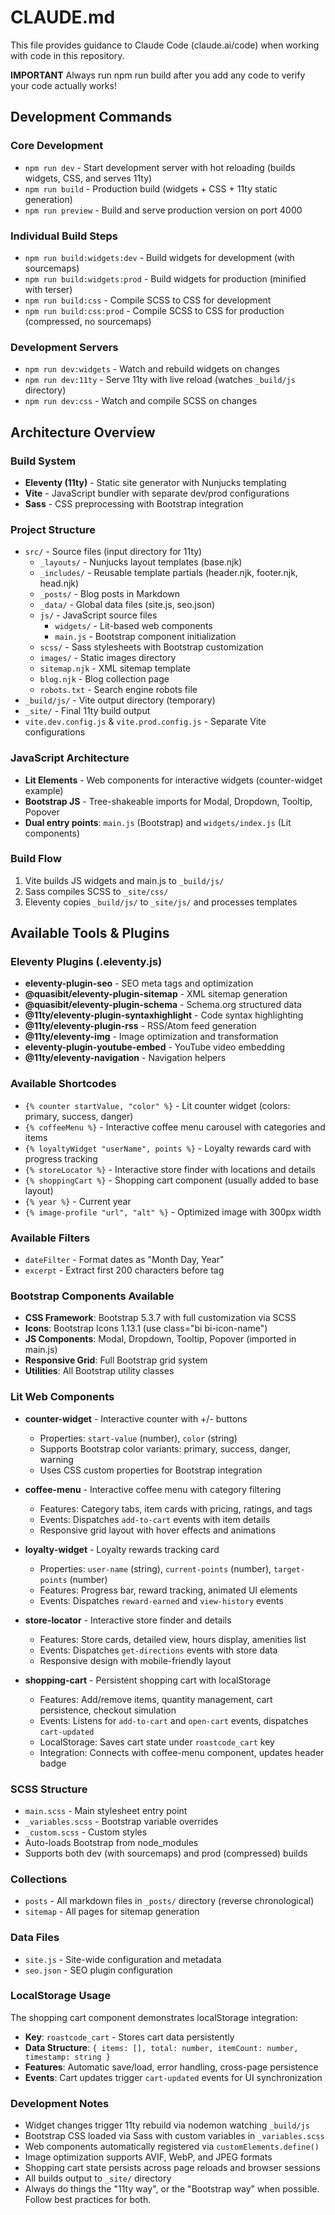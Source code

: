 # CLAUDE.md

This file provides guidance to Claude Code (claude.ai/code) when working with code in this repository.

**IMPORTANT** Always run npm run build after you add any code to verify your code actually works!

## Development Commands

### Core Development

- `npm run dev` - Start development server with hot reloading (builds widgets, CSS, and serves 11ty)
- `npm run build` - Production build (widgets + CSS + 11ty static generation)
- `npm run preview` - Build and serve production version on port 4000

### Individual Build Steps

- `npm run build:widgets:dev` - Build widgets for development (with sourcemaps)
- `npm run build:widgets:prod` - Build widgets for production (minified with terser)
- `npm run build:css` - Compile SCSS to CSS for development
- `npm run build:css:prod` - Compile SCSS to CSS for production (compressed, no sourcemaps)

### Development Servers

- `npm run dev:widgets` - Watch and rebuild widgets on changes
- `npm run dev:11ty` - Serve 11ty with live reload (watches `_build/js` directory)
- `npm run dev:css` - Watch and compile SCSS on changes

## Architecture Overview

### Build System

- **Eleventy (11ty)** - Static site generator with Nunjucks templating
- **Vite** - JavaScript bundler with separate dev/prod configurations
- **Sass** - CSS preprocessing with Bootstrap integration

### Project Structure

- `src/` - Source files (input directory for 11ty)
  - `_layouts/` - Nunjucks layout templates (base.njk)
  - `_includes/` - Reusable template partials (header.njk, footer.njk, head.njk)
  - `_posts/` - Blog posts in Markdown
  - `_data/` - Global data files (site.js, seo.json)
  - `js/` - JavaScript source files
    - `widgets/` - Lit-based web components
    - `main.js` - Bootstrap component initialization
  - `scss/` - Sass stylesheets with Bootstrap customization
  - `images/` - Static images directory
  - `sitemap.njk` - XML sitemap template
  - `blog.njk` - Blog collection page
  - `robots.txt` - Search engine robots file
- `_build/js/` - Vite output directory (temporary)
- `_site/` - Final 11ty build output
- `vite.dev.config.js` & `vite.prod.config.js` - Separate Vite configurations

### JavaScript Architecture

- **Lit Elements** - Web components for interactive widgets (counter-widget example)
- **Bootstrap JS** - Tree-shakeable imports for Modal, Dropdown, Tooltip, Popover
- **Dual entry points**: `main.js` (Bootstrap) and `widgets/index.js` (Lit components)

### Build Flow

1. Vite builds JS widgets and main.js to `_build/js/`
2. Sass compiles SCSS to `_site/css/`
3. Eleventy copies `_build/js/` to `_site/js/` and processes templates

## Available Tools & Plugins

### Eleventy Plugins (.eleventy.js)

- **eleventy-plugin-seo** - SEO meta tags and optimization
- **@quasibit/eleventy-plugin-sitemap** - XML sitemap generation
- **@quasibit/eleventy-plugin-schema** - Schema.org structured data
- **@11ty/eleventy-plugin-syntaxhighlight** - Code syntax highlighting
- **@11ty/eleventy-plugin-rss** - RSS/Atom feed generation
- **@11ty/eleventy-img** - Image optimization and transformation
- **eleventy-plugin-youtube-embed** - YouTube video embedding
- **@11ty/eleventy-navigation** - Navigation helpers

### Available Shortcodes

- `{% counter startValue, "color" %}` - Lit counter widget (colors: primary, success, danger)
- `{% coffeeMenu %}` - Interactive coffee menu carousel with categories and items
- `{% loyaltyWidget "userName", points %}` - Loyalty rewards card with progress tracking
- `{% storeLocator %}` - Interactive store finder with locations and details
- `{% shoppingCart %}` - Shopping cart component (usually added to base layout)
- `{% year %}` - Current year
- `{% image-profile "url", "alt" %}` - Optimized image with 300px width

### Available Filters

- `dateFilter` - Format dates as "Month Day, Year"
- `excerpt` - Extract first 200 characters before <!--more--> tag

### Bootstrap Components Available

- **CSS Framework**: Bootstrap 5.3.7 with full customization via SCSS
- **Icons**: Bootstrap Icons 1.13.1 (use class="bi bi-icon-name")
- **JS Components**: Modal, Dropdown, Tooltip, Popover (imported in main.js)
- **Responsive Grid**: Full Bootstrap grid system
- **Utilities**: All Bootstrap utility classes

### Lit Web Components

- **counter-widget** - Interactive counter with +/- buttons

  - Properties: `start-value` (number), `color` (string)
  - Supports Bootstrap color variants: primary, success, danger, warning
  - Uses CSS custom properties for Bootstrap integration

- **coffee-menu** - Interactive coffee menu with category filtering

  - Features: Category tabs, item cards with pricing, ratings, and tags
  - Events: Dispatches `add-to-cart` events with item details
  - Responsive grid layout with hover effects and animations

- **loyalty-widget** - Loyalty rewards tracking card

  - Properties: `user-name` (string), `current-points` (number), `target-points` (number)
  - Features: Progress bar, reward tracking, animated UI elements
  - Events: Dispatches `reward-earned` and `view-history` events

- **store-locator** - Interactive store finder and details

  - Features: Store cards, detailed view, hours display, amenities list
  - Events: Dispatches `get-directions` events with store data
  - Responsive design with mobile-friendly layout

- **shopping-cart** - Persistent shopping cart with localStorage
  - Features: Add/remove items, quantity management, cart persistence, checkout simulation
  - Events: Listens for `add-to-cart` and `open-cart` events, dispatches `cart-updated`
  - LocalStorage: Saves cart state under `roastcode_cart` key
  - Integration: Connects with coffee-menu component, updates header badge

### SCSS Structure

- `main.scss` - Main stylesheet entry point
- `_variables.scss` - Bootstrap variable overrides
- `_custom.scss` - Custom styles
- Auto-loads Bootstrap from node_modules
- Supports both dev (with sourcemaps) and prod (compressed) builds

### Collections

- `posts` - All markdown files in `_posts/` directory (reverse chronological)
- `sitemap` - All pages for sitemap generation

### Data Files

- `site.js` - Site-wide configuration and metadata
- `seo.json` - SEO plugin configuration

### LocalStorage Usage

The shopping cart component demonstrates localStorage integration:

- **Key**: `roastcode_cart` - Stores cart data persistently
- **Data Structure**: `{ items: [], total: number, itemCount: number, timestamp: string }`
- **Features**: Automatic save/load, error handling, cross-page persistence
- **Events**: Cart updates trigger `cart-updated` events for UI synchronization

### Development Notes

- Widget changes trigger 11ty rebuild via nodemon watching `_build/js`
- Bootstrap CSS loaded via Sass with custom variables in `_variables.scss`
- Web components automatically registered via `customElements.define()`
- Image optimization supports AVIF, WebP, and JPEG formats
- Shopping cart state persists across page reloads and browser sessions
- All builds output to `_site/` directory
- Always do things the "11ty way", or the "Bootstrap way" when possible. Follow best practices for both.
